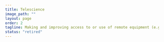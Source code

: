 ```yaml
---
title: Telescience
image_path: ""
layout: page
order: 2
tagline: Making and improving access to or use of remote equipment (e.g., tiled-diplay walls or sensors)
status: "retired"
---
```



